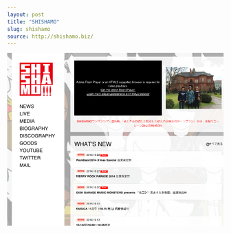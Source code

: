 ```yaml
---
layout: post
title: "SHISHAMO"
slug: shishamo
source: http://shishamo.biz/
---
```


<img src="/screenshots/shishamo.png">
